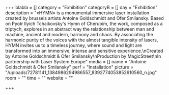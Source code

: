 +++
blabla = []
category = "Exhibition"
categoryB = []
day = "Exhibition"
description = "«HYMN» is a monumental immersive laser installation created by brussels artists Antoine Goldschmidt and Ofer Smilansky. Based on Pyotr Ilyich Tchaikovsky's Hymn of Cherubim, the work, composed as a triptych, explores in an abstract way the relationship between man and machine, ancient and modern, harmony and chaos. By associating the harmonic purity of the voices with the almost tangible intensity of lasers, HYMN invites us to a timeless journey, where sound and light are transformed into an immersive, intense and sensitive experience.\nCreated by Antoine Goldschmidt & Ofer Smilansky\nProduction by MagicStreet\nIn partnership with Laser System Europe"
media = []
name = "Antoine Goldschmidt & Ofer Smilansky"
perf = "Installation"
picture = "/uploads/72781141_1384986294986557_8392774053852610560_n.jpg"
room = ""
time = ""
website = ""

+++
